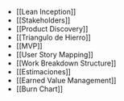 - [[Lean Inception]]
- [[Stakeholders]]
- [[Product Discovery]]
- [[Triangulo de Hierro]]
- [[MVP]]
- [[User Story Mapping]]
- [[Work Breakdown Structure]]
- [[Estimaciones]]
- [[Earned Value Management]]
- [[Burn Chart]]
